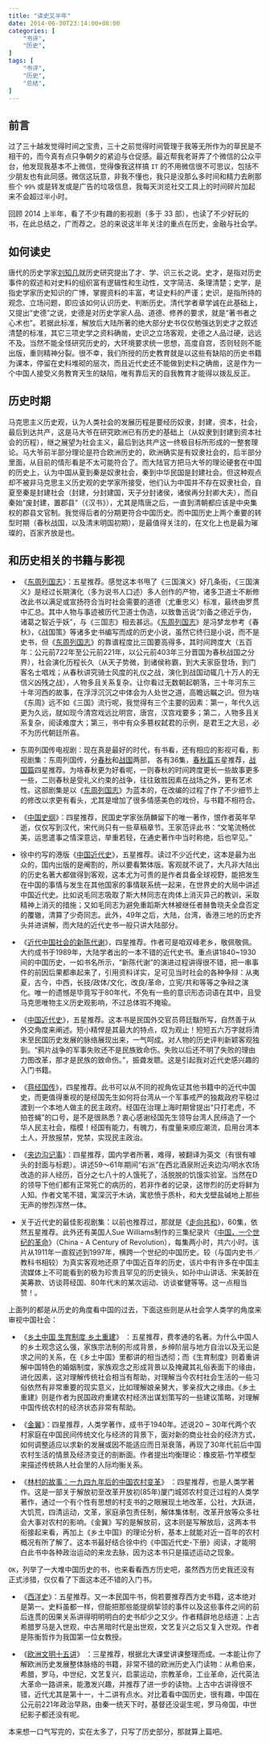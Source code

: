 ```yaml
---
title: "读史又半年"
date: 2014-06-30T23:14:00+08:00
categories: [
    "书评",
    "历史",
]
tags: [
    "书评",
    "历史",
    "总结",
]
---
```


## 前言

过了三十越发觉得时间之宝贵，三十之前觉得时间管理于我等无所作为的草民是不相干的，而今真有点只争朝夕的紧迫与仓促感。最近帮我老哥弄了个微信的公众平台，他发现我基本不上微信，觉得像我这样搞 `IT` 的不用微信很不可思议，包括不少朋友也有此同感。微信这玩意，非我不懂也，我只是没那么多时间和精力去刷那些个 `99%` 或是转发或是广告的垃圾信息，我每天浏览社交工具上的时间碎片加起来不会超过半小时。

回顾 2014 上半年，看了不少有趣的影视剧（多于 33 部），也读了不少好玩的书，在此总结之，广而荐之。总的来说这半年关注的重点在历史，金融与社会学。

<!--more-->

## 如何读史

唐代的历史学家[刘知几](http://zh.wikipedia.org/wiki/%E5%88%98%E7%9F%A5%E5%87%A0)就历史研究提出了才、学、识三长之说。史才，是指对历史事件的叙述和对史料的组织富有逻辑性和生动性，文字简洁、条理清楚；史学，是指史学家历史知识的广博，掌握资料的丰富，考证史料的严谨；史识，是指所持的观念、立场问题，即应该如何认识历史、判断历史。清代学者章学诚在此基础上，又提出“史德”之说，史德是对历史学家人品、道德、修养的要求，就是“著书者之心术也”。若据此标准，解放后大陆所著的绝大部分史书仅仅勉强达到史才之叙述清楚的标准，其它三项史学之资料确凿，史识之立场客观，史德之人品过硬，远远不及。当然不能全怪研究历史的，大环境要求统一思想，高度自宫，否则轻则不能出版，重则精神分裂。很不幸，我们所授的历史教育就是以这些有缺陷的历史书籍为课本，停留在史料堆砌的层次，而且近代史还不能做到史料之确凿，这是作为一个中国人接受义务教育天生的缺陷，唯有靠后天的自我教育才能得以拨乱反正。

## 历史时期

马克思主义历史观，认为人类社会的发展历程是要经历奴隶，封建，资本，社会，最后到达共产，这是马大爷在研究欧洲已有历史的基础上（从奴隶到封建到资本社会的历程），继之展望为社会主义，最后到达共产这一终极目标所形成的一整套理论。马大爷前半部分理论是符合欧洲历史的，欧洲确实是有奴隶社会的，后半部分里面，从目前的情形看是不太可能符合了。而大陆官方把马大爷的理论硬套在中国的历史上，认为中国从夏到秦是奴隶社会，秦到中华民国是封建社会。但这种观点却不被非马克思主义历史观的史学家所接受，他们认为中国并不存在奴隶社会，自夏至秦是封建社会（封建，分封建国，天子分封诸侯，诸侯再分封卿大夫），而自秦始“废封建，置郡县”（《汉书》），尤其是隋唐之后，一直到清朝都应该是中央集权的郡县文官制。我觉得后者的分期更符合中国历史。而中国历史上两个重要的转型时期（春秋战国，以及清末明国初期），是最值得关注的，在文化上也是最为璀璨的，百家齐放是也。

## 和历史相关的书籍与影视

* 《[东周列国志](http://book.douban.com/subject/2002025/)》：五星推荐。感觉这本书甩了《三国演义》好几条街，《三国演义》是经过长期演化（多为说书人口述）多人创作的产物，诸多卫道士不断修改此书以满足或宣扬符合当时社会需要的道德（尤重忠义）标准，最终由罗贯中汇总。其中人物与事迹被历代卫道士伪造，以致鲁迅说“刘备之德近乎伪，诸葛之智近乎妖”，与《三国志》相去甚远。《[东周列国志](http://book.douban.com/subject/2002025/)》是冯梦龙参考《春秋》，《战国策》等诸多史书编写而成的历史小说，虽然它终归是小说，而不是史书，但《[东周列国志](http://book.douban.com/subject/2002025/)》的靠谱程度比三国要高得多，其时间跨度大（五百年：公元前722年至公元前221年，以公元前403年三分晋国为春秋战国之分界），社会演化历程长久（从天子势微，到诸侯称霸，到大夫家臣登场，到门客名士唱戏；从春秋讲究骑士风度的礼仪之战，演化到战国动辄几十万人的无信义凶残之战），人物多且关系复杂。让你看过无数朝起朝落，三十年河东三十年河西的故事，在浮浮沉沉之中体会为人处世之道，高瞻远瞩之识。但为啥《东周》远不如《三国》流行呢，我觉得有三个主要的因素：第一，年代久远更为久远，就如现今清宫戏远比明宫，唐宫，汉宫戏要多；第二，人物多且关系复杂，阅读难度大；第三，书中有众多篡权弑君的示例，是君王之大忌，必不为历代朝廷所喜。

* 东周列国传电视剧：现在真是最好的时代，有书看，还有相应的影视可看，影视剧集：东周列国传，分[春秋](http://movie.douban.com/subject/2341884/)和[战国](http://movie.douban.com/subject/2972189/)两部， 各有36集，[春秋篇](http://movie.douban.com/subject/2341884/)五星推荐，[战国篇](http://movie.douban.com/subject/2972189/)四星推荐。为啥春秋更为好看呢，一则春秋的时间跨度更长一些故事更多一些，二则春秋是受礼义约束的战争，往往致胜因素在战场之外，更有艺术性。这部剧集是以《[东周列国志](http://book.douban.com/subject/2002025/)》为蓝本的，在改编的过程了作了不少细节上的修改以求更有看头，尤其是增加了很多情感美色的戏份，与书籍不相符合。

* 《[中国史纲](http://book.douban.com/subject/1055347/)》：四星推荐，民国史学家张荫麟留下的唯一著作，恨作者英年早逝，仅仅写到汉代，宋代尚只有一些草稿章节。王家范评此书：“文笔流畅优美，运思遣事之情深意远，举重若轻，在通史著作中当时称绝，后也罕见。”

 * 徐中约写的港版《[中国近代史](http://book.douban.com/subject/2376486/)》，五星推荐。读过不少近代史，这本是最为出众的，国内出版的是阉割的，所以要看繁体版。客观就不说了，大凡非大陆出的历史名著大都做得到客观，这本尤为可贵的是作者具备全球视野，能把发生在中国的事情与发生在其他国家的事情联系统一起来，在世界史的大局中讲述中国近代史。比如说毛同志吸取了斯大林同志在肉体上消灭异己的教训，采取精神上消灭的措施；又如毛同志为避免重蹈斯大林被继任者赫鲁晓夫全盘否定的覆辙，清算了少奇同志。此外，49年之后，大陆，台湾，香港三地的历史齐头并进讲解，而大陆的近代史书一般只讲大陆部分。
 
* 《[近代中国社会的新陈代谢](http://book.douban.com/subject/10825612/)》，四星推荐。作者可是咱双峰老乡，敬佩敬佩。大约成书于1989年，大陆学者出的一本不错的近代史书。重点讲1840~1930间的中国历史，一如书名所示，“新陈代谢”的演进过程讲得很不错，把一串事件的前因后果都串起来了，引用资料详实，足可见当时社会的各种争辩：从夷夏，古今，中西，长技/政体/文化，改良/革命，立宪/共和等等之争辩之演化。唯一的遗憾是毕竟写于80年代，不免有一些的意识形态词语在其中，且受马克思唯物主义历史观影响，不过总体瑕不掩瑜。

 * 《[中国近代史](http://book.douban.com/subject/1060025/)》，五星推荐。这本书是民国外交官员蒋廷黻所写，自然善于从外交角度来阐述。短小精悍是其最大的特点，叹为观止！短短五六万字就将清末至民国历史发展的脉络展现出来，一气呵成。对人物的历史评判新颖客观独到。“鸦片战争的军事失败还不是民族致命伤。失败以后还不明了失败的理由力图改革，那才是民族的致命伤。”，振聋发聩。这是引起我对近代史感兴趣的入门书籍。

* 《[蒋经国传](http://book.douban.com/subject/5288371/)》，四星推荐。此书可以从不同的视角佐证其他书籍中的近代中国史，而更值得重视的是经国先生如何将台湾从一个军事戒严的独裁政府平稳过渡到一个本地人做主的民主政府。经国在治理上海时期曾提出“只打老虎，不拍苍蝇”的口号，是不是很熟悉？衷心感谢经国先生领导台湾人民缔造了一个华人民主社会，楷模！经国有能力，有魄力，有度量来顺应潮流，启用台湾本土人，开放报禁，党禁，实现民主政治。

* 《[夹边沟记事](http://book.douban.com/subject/3239549/)》：四星推荐，国内学者所著，难得，被翻译为英文（有很有噱头的封面与标题）。讲述59～61年期间“右派”在西北酒泉附近夹边沟/明水农场改造的非人经历，百分之七八十的人饿死了，活脱脱的饥饿实验室。当然在D的领导下他们都有正常死亡的病历的，若非作者的记录，这惨烈的历史将鲜为人知。作者文笔不错，寓深沉于木讷，寓悲愤于质朴，和大戈壁盐碱地上那些无声的惨烈浑然一体。

* 关于近代史的最佳影视剧集：以前也推荐过，那就是《[走向共和](http://movie.douban.com/subject/1441794/)》，60集，依然五星推荐。此外还有美国人Sue Williams制作的三集纪录片《[中国，一个世纪的革命](http://movie.douban.com/subject/2042115/)》（China - A Century of Revolution），每集两小时，共六小时。该片从1911年一直叙述到1997年，横跨一个世纪的中国历史。较（与国内史书／教科书相较）为真实客观地还原了中国近百年的历史，该片中有许多在中国主流媒体上不可能看到的极为珍贵且罕见的历史镜头，如孙中山讲话、宋美龄在美筹款、访谈蒋经国、80年代末的某次运动、访谈崔健等等。这一点相当赞！。

上面列的都是从历史的角度看中国的过去，下面这些则是从社会学人类学的角度来审视中国社会：

* 《[乡土中国 生育制度 乡土重建](http://book.douban.com/subject/10532835/)》 ：五星推荐，费孝通的名著。为什么中国人的乡土观念这么强，家族宗法制的形成背景，乡绅阶层与地方自治以及无讼是求之间的关系，在《乡土中国》里都讲的相当透彻；而《生育制度》则着重讲解中国特色的婚姻制度，家族观念之形成背景以及掩藏其礼俗表面下的缘由，进化因素，这对理解传统社会相当有帮助，对理解当今农村社会生活的一些习俗依然有非常重要的现实意义，比如理解娘亲舅大，爹亲叔大之缘由。《乡土重建》则是作者为民国政府重建农村经济出谋划策写的一些建议策略，对理解中国传统农村的经济状态非常有帮助。

 * 《[金翼](http://book.douban.com/subject/2988944/)》：四星推荐，人类学著作，成书于1940年。述说20 ~ 30年代两个农村家庭在中国民间传统文化与经济的背景下，面对新的商业社会的经济方式，如何调整适应以求新的发展或因不能适应而日渐衰落，再现了30年代前后中国农村生活的情景及经济变迁的剖断面。作者提出均衡理论：橡皮筋-竹竿模型来描述传统熟人社会里的人际均衡关系。

* 《[林村的故事：一九四九年后的中国农村变革](http://book.douban.com/subject/1082196/)》 ：四星推荐，也是人类学著作。这是一部关于解放初至改革开放初(85年)厦门城郊农村变迁过程的人类学著作，通过一个有个性有思想的村支书的之眼展现土地改革，公社，大跃进，大饥荒，四清运动，文革，家庭承包责任制，解体集体制，改革开放等众多社会大事对农村的影响。《金翼》写的是解放前，这本则是写解放后，这两本书衔接起来看，再加上《乡土中国》的理论分析，基本上就能对近一百年的农村概况有所了解了。这本书最好结合徐中约《中国近代史-下册》阅读，才能明白此书中各种政治运动的来龙去脉，因为这本书只是描述运动之现象。
 
`OK`，列举了一大堆中国历史的书，也来看看西方历史吧，虽然西方历史我还没有正式涉猎，仅仅看了下面这本还不错的入门书。

* 《[西洋史](http://book.douban.com/subject/4201719/)》：五星推荐。又一本民国牛书，倘若要推荐西方史书籍，这本绝对是第一。史料虽都一样，但能把那些能提纲挈领的事件以及这些事件之间的前后连贯的因果关系讲得明明明白的史书却少之又少。作者精辟地总结道：上古希腊罗马是入世观，中古黑暗时代是出世观，文艺复兴之后又复入世观。作者是陈衡哲作为我国第一位女教授。

* 《[欧洲文明十五讲](http://book.douban.com/subject/1065142/)》 ：三星推荐，根据北大课堂讲课整理而成。一本能让你了解欧洲历史发展整体脉络的书籍，非常不错的欧洲历史入门读物：从希伯来，希腊，罗马，中世纪，文艺复兴，启蒙运动，宗教革命，工业革命，近代英法大革命一路讲来，能激发兴趣，并推荐了进一步的读物。上古中古讲得很不错，近代尤其是第十一，十二讲有点水。对比着看中国历史，很有趣，中国在公元前221年政治早熟，由秦一统天下时，基督还没诞生呢，罗马帝国，中世纪影子都还没有呢。

本来想一口气写完的，实在太多了，只写了历史部分，那就算上篇吧。
